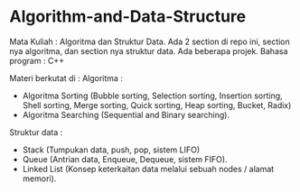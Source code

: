 # Algorithm-and-Data-Structure 

Mata Kuliah : Algoritma dan Struktur Data. 
Ada 2 section di repo ini, section nya algoritma, dan section nya struktur data. 
Ada beberapa projek. 
Bahasa program : C++

Materi berkutat di : 
Algoritma : 
- Algoritma Sorting (Bubble sorting, Selection sorting, Insertion sorting, Shell sorting, Merge sorting, Quick sorting, Heap sorting, Bucket, Radix)
- Algoritma Searching (Sequential and Binary searching). 

Struktur data : 
- Stack (Tumpukan data, push, pop, sistem LIFO)
- Queue (Antrian data, Enqueue, Dequeue, sistem FIFO).
- Linked List (Konsep keterkaitan data melalui sebuah nodes / alamat memori).


